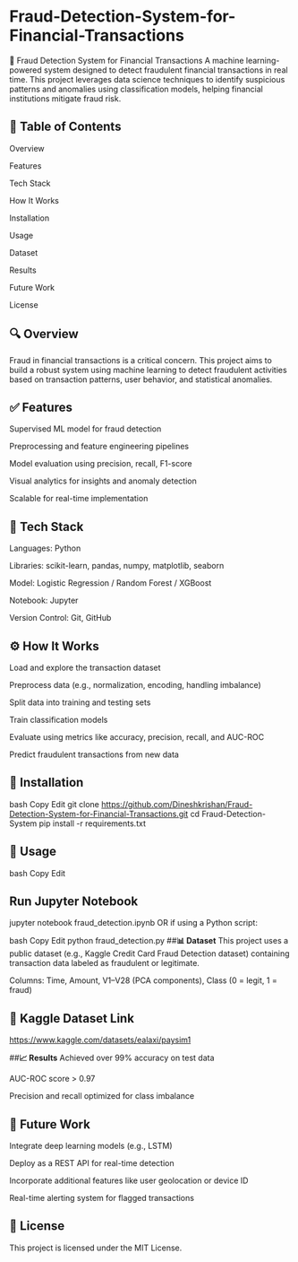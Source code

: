 # Fraud-Detection-System-for-Financial-Transactions
🚨 Fraud Detection System for Financial Transactions
A machine learning-powered system designed to detect fraudulent financial transactions in real time. This project leverages data science techniques to identify suspicious patterns and anomalies using classification models, helping financial institutions mitigate fraud risk.

## **📌 Table of Contents**
Overview

Features

Tech Stack

How It Works

Installation

Usage

Dataset

Results

Future Work

License

## **🔍 Overview**
Fraud in financial transactions is a critical concern. This project aims to build a robust system using machine learning to detect fraudulent activities based on transaction patterns, user behavior, and statistical anomalies.

## **✅ Features**
Supervised ML model for fraud detection

Preprocessing and feature engineering pipelines

Model evaluation using precision, recall, F1-score

Visual analytics for insights and anomaly detection

Scalable for real-time implementation

## **🧰 Tech Stack**
Languages: Python

Libraries: scikit-learn, pandas, numpy, matplotlib, seaborn

Model: Logistic Regression / Random Forest / XGBoost

Notebook: Jupyter

Version Control: Git, GitHub

## **⚙️ How It Works**
Load and explore the transaction dataset

Preprocess data (e.g., normalization, encoding, handling imbalance)

Split data into training and testing sets

Train classification models

Evaluate using metrics like accuracy, precision, recall, and AUC-ROC

Predict fraudulent transactions from new data

## **🚀 Installation**
bash
Copy
Edit
git clone https://github.com/Dineshkrishan/Fraud-Detection-System-for-Financial-Transactions.git
cd Fraud-Detection-System
pip install -r requirements.txt
## **🧪 Usage**
bash
Copy
Edit
## Run Jupyter Notebook
jupyter notebook fraud_detection.ipynb
OR if using a Python script:

bash
Copy
Edit
python fraud_detection.py
##**📊 Dataset**
This project uses a public dataset (e.g., Kaggle Credit Card Fraud Detection dataset) containing transaction data labeled as fraudulent or legitimate.

Columns: Time, Amount, V1–V28 (PCA components), Class (0 = legit, 1 = fraud)

## **📎 Kaggle Dataset Link**
https://www.kaggle.com/datasets/ealaxi/paysim1

##**📈 Results**
Achieved over 99% accuracy on test data

AUC-ROC score > 0.97

Precision and recall optimized for class imbalance

## **🔮 Future Work**
Integrate deep learning models (e.g., LSTM)

Deploy as a REST API for real-time detection

Incorporate additional features like user geolocation or device ID

Real-time alerting system for flagged transactions

## **📝 License**
This project is licensed under the MIT License.
